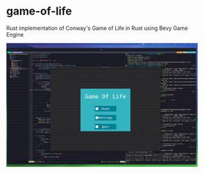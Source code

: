 # game-of-life
Rust implementation of Conway's Game of Life in Rust using Bevy Game Engine

![](https://github.com/SharliBeicon/game-of-life/blob/main/assets/2024-06-24-18-06-34.gif)
